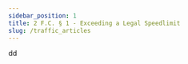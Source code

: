 ```yaml
---
sidebar_position: 1
title: 2 F.C. § 1 - Exceeding a Legal Speedlimit
slug: /traffic_articles
---
```


dd